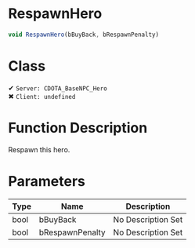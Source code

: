 # RespawnHero
```js
void RespawnHero(bBuyBack, bRespawnPenalty)
```
# Class
✔ `Server: CDOTA_BaseNPC_Hero`  
✖ `Client: undefined`  

# Function Description
Respawn this hero.
# Parameters
Type|Name|Description
--|--|--
bool|bBuyBack|No Description Set
bool|bRespawnPenalty|No Description Set
